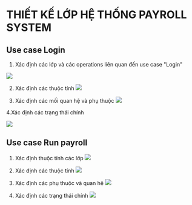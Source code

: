 
# THIẾT KẾ LỚP HỆ THỐNG PAYROLL SYSTEM
## Use case Login
1. Xác định các lớp và các operations liên quan đến use case "Login"

![](https://www.planttext.com/api/plantuml/png/d5DBQiCm4Dth5CAh698BU54IkcsXO780LHuSKMKKPiO9eVHaNVH8lKBbZ-p4E9jwOPjvRzwRURP-lt-sB8QaENh57mur1GPblM7MBw5s-1nGA7WFf3-LRY_VbbSD0w4vGg5B8OVrMfzYpoLGbIfveTz3y61mx0kDT8s5tiTx99o3gzIN6WpROdAfGVQ3nIfFaYFqDdZD8GOfWTa5N77_Z7Z_aay-kqOEWEAiaGYKG6Td8HcR2OH_R0bewNgQ1bpW3mEFumm3lXeqzHI09OWJf6tkKXkAFS_XsNXNFUBU9ro2RSZ9TMTj92Uh9D1NR_hNce13GnOMresYypzaitbw46wXioZBsM9BzzqZuzWby80qIodI7GgGiSBwukIGgHbZKNaMm2qdfS3QT62cje1LUp3-0000__y30000)

2. Xác định các thuộc tính
![](https://www.planttext.com/api/plantuml/png/Z591JiCm4Bpd5JvIYNuW1rHKLU80KgMA1opsAh6wyLQxJWf2l8m3J-8Bs2Hj6eWG9rkpCpkpQt--VwmqWiIseKBtFXXXnS8Ig9fxhdnOSuZ2H2ZcjJ36O8WeQq6NBXv8hrf52T1WQNPHVAYkpI69ZopkX2oohWFo3Y9UIXUbUM8cX90PbEqUKxUCT-nT1ftN0y7BHeJb0LMXmdFvhHY2Pj4EfVCM-v2sHhlFwERPQ_oTSMfSOSpSxH1xZjrVHiVRDjPv2WlHSvXumrZ2_ondZ7Bk_Ztj7GH7YJ1fhZKV9xje-lEYssarFrzlkRoPBAeqAPpEqkQd-qCm6tZWhp2u_Bk-0000__y30000)

3. Xác định các mối quan hệ và phụ thuộc
![](https://www.planttext.com/api/plantuml/png/Z591JiCm4Bpd5JvIYNuW1rHKLU80KgMA1opsAh6wyLQxJWf2l8m3J-8Bs2Hj6eWG9rkpCpkpQt--VwmqWiIseKBtFXXXnS8Ig9fxhdnOSuZ2H2ZcjJ36O8WeQq6NBXv8hrf52T1WQNPHVAYkpI69ZopkX2oohWFo3Y9UIXUbUM8cX90PbEqUKxUCT-nT1ftN0y7BHeJb0LMXmdFvhHY2Pj4EfVCM-v2sHhlFwERPQ_oTSMfSOSpSxH1xZjrVHiVRDjPv2WlHSvXumrZ2_ondZ7Bk_Ztj7GH7YJ1fhZKV9xje-lEYssarFrzlkRoPBAeqAPpEqkQd-qCm6tZWhp2u_Bk-0000__y30000)

4.Xác định các trạng thái chính

![](https://www.planttext.com/api/plantuml/png/P96nQiCm48RtUugR2ta13oLT0eMI5j9E9OChgvQeBHdh1DaxT6qUe4C8NGg5T2grXmmsUGyzGL-XKahi12z2_-dqVpztl_LsR2WkoUOPc2UfiDI6m_tP74UZSvngkj9fofDB1KVt2AVfRkFgDub9ywDIP6AtYR5TjizUAE6gpmAEF-pDWf0gzIh2cNt89OMIHqvqcKFt6c7x6dkRHRDYICBLNmpL2GxwvivuJudmmfBWYYIBIMhbCOnnOnvj1dts6o6R3tMQ5ZrdNM3cwXU0GMgUN5loxdU6bw6WlT8bphnreDpAdFiITAs3-RJBPdq0BgohtWc5TjKtm-8_Z0-nfN2k5FG-WnsCkKh2flu0003__mC0)


## Use case Run payroll
1. Xác định thuộc tính các lớp
![](https://www.planttext.com/api/plantuml/png/X5N1ZjCm4BttAqPxsOBK5RrMQBKikmWaG8Z01xZEa5frxCWULrI8B-F09_4BZ1CxzQQDzfQEt_EyUJFZ_llpzywJS1HQlV1xPS1PZujh-2AEpceDRwsX-84ELl1Uc5gZXrOmKDj6oONKmlkCBi2_5W3WWaadonSRE5XLzr4af_20ZssdxH7HlxEEOG-2CC8-Aa-lyzbj94YXPT1ypAWbffCDP0np8Xr9AEqZldDMelSSRD7GiXiFIs0XQDUNTI_ClZfwmlQx4GU6YAt6KdUD6cbKVLb8Z_szO0Dp42fq1oMHxRktmTJ27M4mZUne1UJBe1OaagdvXdn1Rsc3TCatfh6G-7dkO2ydcL6egSBMz-N23-i63vHfe4l0P2BwKujZ_8cOpYb3V21tAFVF-omTii3eypSdZ1UIb3NFq7hnaG93RrZuuqz2PuG6_wI293ZMi8ruEkN8DPnQdFNtb59DmTh0H2fhsbghKPZKOaEAKZTvAnns3Zrx52NG3eSrYGq5Jov82cvqSvoEg6ELk__XOGFiQ0mPqN93AnuFqyJVNcYUd0tKDl1OnaXgr2UadQrBQAp-ZPGyR5I66Lzne-gWJnTp6MDta_6pYXf-6U9EbHeCqYHISuB1yp4w9fdOEMGg32-IYNQGVxfO31Lz3kqMNLbNSK55We8lgxk6hyWlHzIpKvq7dd9eWoRLQIKLAMx8-TkrMjsUBTy6hjOtD-jnO_tL376o9vathjCShvZDp64lq75bp7b6PQAyBELDAvZYNqKyopge6kSp58EHSpHeM1QbKifYBnBM4FmCTZeGWwfrUYYOKvWoWv-QUuUcZlzb_m400F__0m00)

2. Xác định các thuộc tính
![](https://www.planttext.com/api/plantuml/png/V5DRRjj03FpNAVO2le1G66tY10ZG54QK2r1hrX6y3sF93I84ELa-SgHU8Lp9bbPIxHy988SpmyV--_pwIGo1epK57HgdWYSij04YjOKsU6DklUFqnw3U2wLMEeQ0ZZV0MAhqJK6qH-DRH7hsKbQgtmtnZxjJS9qGHsWtoD0OIhaJOZi4ryL7ST8zbrKONXkDlUfPG0IX1i9B4gEhWKz4h1YUq0bKlw0-tFjWGTnK71gtJvaQtE4vW2FGt7ZtX991AbNZEALvJDsZIEryh4qcTYFbLKkCjXTAT391Xrr9nS2HShaW_Es3Op47fbTP368wWOVDOCQ1nPoCm41e1rDzdwdtH-GNlvkt-Kjh7zsaUy5NCfXTD1FY6Xt-RPXoQeQtZG2xlcWvY76r5-tlvTYeEvUHrI7F8hkbI7BaNQHPf_zR_irqdRsNR8cP7R3zD4PEw0Vq9zeQGpwFZ62vqYmvVIINRsVvr5QhzU8Xb2eIqWNmxCglOhCZlOeR3h1Kn-0rqbNvyxfBjPTp2T9q1yvTdSNpZPHA1-p0ytvd5Ymus0li6m00__y30000)

4. Xác định các phụ thuộc và quan hệ
![](https://www.planttext.com/api/plantuml/png/X99DJiCm48NtEOMNPT4BHAYg-5knG2eSOEeyKIkE7NacaIB4oLXm9Aw07P8qD8Lk4illcpSpJ_xw-DooK92ciXcNngdW6PcsnAoUg0lUsbll9FqHr5kcb0gD6vJLLQvQRuh-5X8CMjnNjVKTm0y-HEoE10bxD2pNexP91PgiRcoK8xN2eEHgP69DAeUGiPpuEdWDvdXPmScgdiGvE1leGAwmk25NxZeML2-EseZGtc8-Tm4BcQO-FqZFlcT3BAEmGsYDnayehv1pcnVnawjqN6Om6Guh_VAhWt4I1Ns0BYylgmDYZxJiSo37fCLuTw5iwd_CQEpT9prtakCvLoTjej_UUmjooNBvQDRhpIApN3KC_WC-oUDVTZRxm6tXYlIQlm400F__0m00)

5. Xác định các trạng thái chính
![](https://www.planttext.com/api/plantuml/png/T951JWCn34NtEONNIBq02rHH8S5kLDGLOk5c31eruupYf5BEng97wXMm9q0HJ7V9___Pidt-EAqbOyfb34uE0qEAGkxbvXLMgpjuwWF1BMm9-mevGYeC4zOKGt2pPw4jvJJGSU3tXt4AiHA9CizMzIUyb35sWy6NW5cD3gjY5pirX7ht9sHSbw8daQQCnDbQckc_ieejP6QqVJPHEv7c6cWIJ8rGJOgtrri9eLuhz8YiAxX7FkmOZpW4tC_RCWMaIgOHoiLno_chqzZAAWXnhphihMXEo88-3v7Tlp5-tQjhMmV_RRgrbh4JVm800F__0m00)

